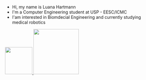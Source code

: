 - Hi, my name is Luana Hartmann
- I'm a Computer Engineering student at USP - EESC/ICMC
- I'am interested in Biomdecial Engineering and currently studying medical robotics

<div>
<a href="https://github.com/luana-hartmann">
<img loading="lazy" height="90em" src="https://github-readme-stats.vercel.app/api/top-langs/?username=luana-hartmann&layout=compact&langs_count=7&theme=dracula"/>
<img loading="lazy" height="150em" src="https://github-readme-stats.vercel.app/api?username=luana-hartmann&show_icons=true&theme=dracula&include_all_commits=true&count_private=true"/>
</div>
